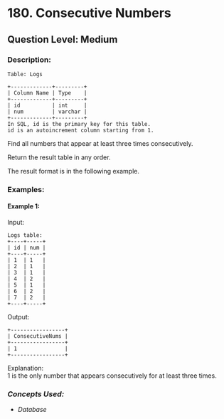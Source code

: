 # 180. Consecutive Numbers
## Question Level: Medium
### Description:
```
Table: Logs

+-------------+---------+
| Column Name | Type    |
+-------------+---------+
| id          | int     |
| num         | varchar |
+-------------+---------+
In SQL, id is the primary key for this table.
id is an autoincrement column starting from 1.
```

Find all numbers that appear at least three times consecutively.

Return the result table in any order.

The result format is in the following example.

### Examples:
#### Example 1:

Input: 
```
Logs table:
+----+-----+
| id | num |
+----+-----+
| 1  | 1   |
| 2  | 1   |
| 3  | 1   |
| 4  | 2   |
| 5  | 1   |
| 6  | 2   |
| 7  | 2   |
+----+-----+
```
Output: 
```
+-----------------+
| ConsecutiveNums |
+-----------------+
| 1               |
+-----------------+
```
Explanation:  
1 is the only number that appears consecutively for at least three times.
### <i>Concepts Used:
- Database </i>